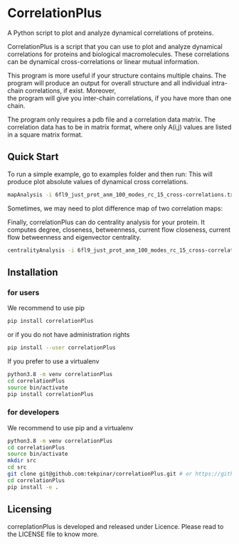 # CorrelationPlus

A Python script to plot and analyze dynamical correlations of proteins.

CorrelationPlus is a script that you can use to plot and analyze 
dynamical correlations for proteins and biological macromolecules. 
These correlations can be dynamical cross-correlations or linear mutual
information. 

This program is more useful if your structure contains multiple
chains. The program will produce an output for overall structure 
and all individual intra-chain correlations, if exist. Moreover,  
the program will give you inter-chain correlations, if you have 
more than one chain. 

The program only requires a pdb file and a correlation data matrix. 
The correlation data has to be in matrix format, where only A(i,j)
values are listed in a square matrix format. 

## Quick Start

To run a simple example, go to examples folder and then run:
This will produce plot absolute values of dynamical cross correlations.

```bash
mapAnalysis -i 6fl9_just_prot_anm_100_modes_rc_15_cross-correlations.txt -p 6fl9_centeredOrientedAligned2Z.pdb -s absdcc
```

Sometimes, we may need to plot difference map of two correlation maps:

Finally, correlationPlus can do centrality analysis for your protein.
It computes degree, closeness, betweenness, current flow closeness, 
current flow betweenness and eigenvector centrality.

```bash
centralityAnalysis -i 6fl9_just_prot_anm_100_modes_rc_15_cross-correlations.txt -p 6fl9_centeredOrientedAligned2Z.pdb -s absdcc
```

## Installation

### for users

We recommend to use pip
```bash
pip install correlationPlus
```

or if you do not have administration rights
```bash
pip install --user correlationPlus
```

If you prefer to use a virtualenv
```bash
python3.8 -m venv correlationPlus
cd correlationPlus
source bin/activate
pip install correlationPlus
```

### for developers

We recommend to use pip and a virtualenv
```bash
python3.8 -m venv correlationPlus
cd correlationPlus
source bin/activate
mkdir src
cd src
git clone git@github.com:tekpinar/correlationPlus.git # or https://github.com/tekpinar/correlationPlus.git
cd correlationPlus
pip install -e .
```

## Licensing

correplationPlus is developed and released under Licence. 
Please read to the LICENSE file to know more. 